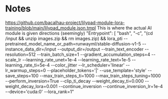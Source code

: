 # Notes
https://github.com/bacalhau-project/lilypad-module-lora-training/blob/main/lilypad_module.json.tmpl
This is where the actual AI module is given directions (seemingly)
"Entrypoint": [
                "bash", "-c", "(cd /input && unzip images.zip && rm images.zip) && lora_pti --pretrained_model_name_or_path=runwayml/stable-diffusion-v1-5 --instance_data_dir=/input --output_dir=/output --train_text_encoder --resolution=512 --train_batch_size=1 --gradient_accumulation_steps=4 --scale_lr --learning_rate_unet=1e-4 --learning_rate_text=1e-5 --learning_rate_ti=5e-4 --color_jitter --lr_scheduler='linear' --lr_warmup_steps=0 --placeholder_tokens='<s1>|<s2>' --use_template='style' --save_steps=100 --max_train_steps_ti=1000 --max_train_steps_tuning=1000 --perform_inversion=True --clip_ti_decay --weight_decay_ti=0.000 --weight_decay_lora=0.001 --continue_inversion --continue_inversion_lr=1e-4 --device='cuda:0' --lora_rank=1"

